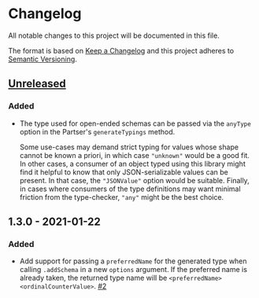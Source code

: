 # Changelog

All notable changes to this project will be documented in this file.

The format is based on [Keep a Changelog](http://keepachangelog.com/en/1.0.0/)
and this project adheres to [Semantic Versioning](http://semver.org/spec/v2.0.0.html).

## [Unreleased]
### Added
- The type used for open-ended schemas can be passed via the `anyType` option in the Partser's `generateTypings` method.
  
  Some use-cases may demand strict typing for values whose shape cannot be known a priori, in which case `"unknown"` would be a good fit. In other cases, a consumer of an object typed using this library might find it helpful to know that only JSON-serializable values can be present. In that case, the `"JSONValue"` option would be suitable. Finally, in cases where consumers of the type definitions may want minimal friction from the type-checker, `"any"` might be the best choice.

## 1.3.0 - 2021-01-22
### Added
- Add support for passing a `preferredName` for the generated type when calling `.addSchema` in a new `options` argument. If the preferred name is already taken, the returned type name will be `<preferredName><ordinalCounterValue>`. [#2]

[#2]: https://github.com/ggoodman/json-schema-to-dts/issues/2

[Unreleased]: https://github.com/ggoodman/json-schema-to-dts/compare/v1.3.0...HEAD
